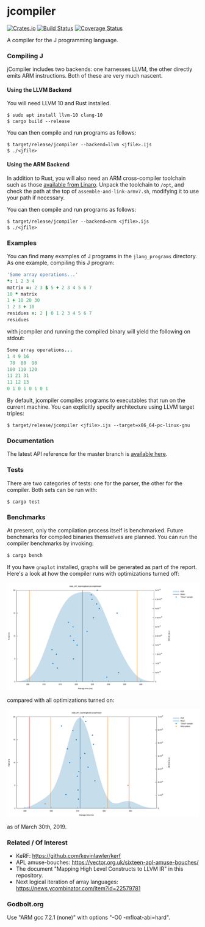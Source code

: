 # jcompiler

[![Crates.io](https://img.shields.io/crates/v/jcompiler.svg?color=green)](https://crates.io/crates/jcompiler)
[![Build Status](https://travis-ci.com/mattjquinn/jcompiler.svg?branch=master)](https://travis-ci.com/mattjquinn/jcompiler)
[![Coverage Status](https://coveralls.io/repos/github/mattjquinn/jcompiler/badge.svg?branch=master)](https://coveralls.io/github/mattjquinn/jcompiler)

A compiler for the J programming language.

### Compiling J

jCompiler includes two backends: one harnesses LLVM,
the other directly emits ARM instructions. Both of these
are very much nascent.

#### Using the LLVM Backend

You will need LLVM 10 and Rust installed.

    $ sudo apt install llvm-10 clang-10
    $ cargo build --release

You can then compile and run programs as follows:

```
$ target/release/jcompiler --backend=llvm <jfile>.ijs
$ ./<jfile>
```

#### Using the ARM Backend

In addition to Rust, you will also need an ARM cross-compiler
toolchain such as those [available from Linaro](https://releases.linaro.org/components/toolchain/binaries/latest-7/arm-linux-gnueabihf/).
Unpack the toolchain to `/opt`, and check the path at the top of `assemble-and-link-armv7.sh`,
modifying it to use your path if necessary.

You can then compile and run programs as follows:

```
$ target/release/jcompiler --backend=arm <jfile>.ijs
$ ./<jfile>
```

### Examples

You can find many examples of J programs in the `jlang_programs` directory.
As one example, compiling this J program:

```j
'Some array operations...'
*: 1 2 3 4
matrix =: 2 3 $ 5 + 2 3 4 5 6 7
10 * matrix
1 + 10 20 30
1 2 3 + 10
residues =: 2 | 0 1 2 3 4 5 6 7
residues
```

with jcompiler and running the compiled binary will yield the following on stdout:

```j
Some array operations...
1 4 9 16
 70  80  90
100 110 120
11 21 31
11 12 13
0 1 0 1 0 1 0 1
```

By default, jcompiler compiles programs to executables that run on the
current machine. You can explicitly specify architecture using LLVM
target triples:

```
$ target/release/jcompiler <jfile>.ijs --target=x86_64-pc-linux-gnu
```

### Documentation

The latest API reference for the master branch is [available here](https://mattjquinn.github.io/jcompiler/master/jcompiler/index.html).

### Tests

There are two categories of tests: one for the parser, the other for the compiler. Both sets can be run with:

```
$ cargo test
```

### Benchmarks

At present, only the compilation process itself is benchmarked. Future benchmarks
for compiled binaries themselves are planned. You can run the compiler benchmarks by invoking:

```sh
$ cargo bench
```

If you have `gnuplot` installed, graphs will be generated as part of the report.
Here's a look at how the compiler runs with optimizations turned off:

![unoptimized](images/unoptimized_03302019.svg)

compared with all optimizations turned on:

![optimized](images/optimized_03302019.svg)

as of March 30th, 2019.

### Related / Of Interest
* KeRF: https://github.com/kevinlawler/kerf
* APL amuse-bouches: https://vector.org.uk/sixteen-apl-amuse-bouches/
* The document "Mapping High Level Constructs to LLVM IR" in this repository.
* Next logical iteration of array languages: https://news.ycombinator.com/item?id=22579781

### Godbolt.org

Use "ARM gcc 7.2.1 (none)" with options "-O0 -mfloat-abi=hard".
